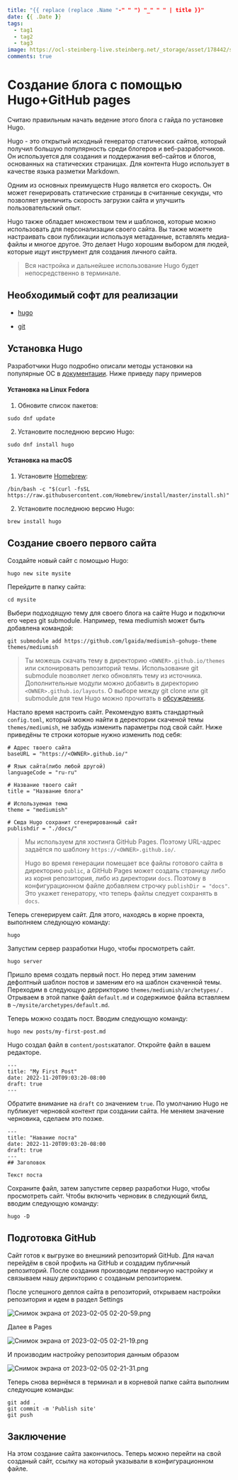 ```yaml
title: "{{ replace (replace .Name "-" " ") "_" " " | title }}"
date: {{ .Date }}
tags:
  - tag1
  - tag2
  - tag3
image: https://ocl-steinberg-live.steinberg.net/_storage/asset/178442/storage/PNG_large_2000px/178442-large.png
comments: true
```

# Создание блога с помощью Hugo+GitHub pages

Считаю правильным начать ведение этого блога с гайда по установке Hugo. 

Hugo - это открытый исходный генератор статических сайтов, который получил большую популярность среди блогеров и веб-разработчиков. Он используется для создания и поддержания веб-сайтов и блогов, основанных на статических страницах. Для контента Hugo использует в качестве языка разметки Markdown. 

Одним из основных преимуществ Hugo является его скорость. Он может генерировать статические страницы в считанные секунды, что позволяет увеличить скорость загрузки сайта и улучшить пользовательский опыт.

Hugo также обладает множеством тем и шаблонов, которые можно использовать для персонализации своего сайта. Вы также можете настраивать свои публикации используя метаданные, вставлять медиа-файлы и многое другое. Это делает Hugo хорошим выбором для людей, которые ищут инструмент для создания личного сайта.

> Вся настройка и дальнейшее использование Hugo будет непосредственно в терминале.

## Необходимый софт для реализации

- [hugo](https://gohugo.io/)

- [git](https://git-scm.com/)

## Установка Hugo

Разработчики Hugo подробно описали методы установки на популярные ОС в [документации](https://gohugo.io/getting-started/installing/). Ниже приведу пару примеров

#### Установка на Linux Fedora

1. Обновите список пакетов:

`sudo dnf update`

2. Установите последнюю версию Hugo:

`sudo dnf install hugo`

#### Установка на macOS

1. Установите [Homebrew](https://brew.sh/):

`/bin/bash -c "$(curl -fsSL https://raw.githubusercontent.com/Homebrew/install/master/install.sh)"`

2. Установите последнюю версию Hugo:

`brew install hugo`

## Создание своего первого сайта

Создайте новый сайт с помощью Hugo:

`hugo new site mysite`

Перейдите в папку сайта:

`cd mysite`

Выбери подходящую тему для своего блога на сайте Hugo и подключи его через git submodule. Например, тема mediumish может быть добавлена командой:

`git submodule add https://github.com/lgaida/mediumish-gohugo-theme themes/mediumish`

> Ты можешь скачать тему в директорию `<OWNER>.github.io/themes` или склонировать репозиторий темы. Использование git submodule позволяет легко обновлять тему из источника. Дополнительные модули можно добавить в директорию `<OWNER>.github.io/layouts`. О выборе между git clone или git submodule для тем Hugo можно прочитать в [обсуждениях](https://discourse.gohugo.io/t/adding-a-theme-as-a-submodule-or-clone/8789).

Настало время настроить сайт. Рекомендую взять стандартный `config.toml`, который можно найти в деректории скаченой темы `themes/mediumish`, не забудь изменить параметры под свой сайт. Ниже приведёны те строки которые нужно изменить под себя:

```
# Адрес твоего сайта
baseURL = "https://<OWNER>.github.io/"

# Язык сайта(либо любой другой)
languageCode = "ru-ru"

# Название твоего сайт
title = "Название блога"

# Используемая тема
theme = "mediumish"

# Сюда Hugo сохранит сгенерированный сайт
publishdir = "./docs/"
```

> Мы используем для хостинга GitHub Pages. Поэтому URL-адрес задаётся по шаблону `https://<OWNER>.github.io/`.
> 
> Hugo во время генерации помещает все файлы готового сайта в директорию `public`, а GitHub Pages может создать страницу либо из корня репозитория, либо из директории `docs`. Поэтому в конфигурационном файле добавляем строчку `publishDir = "docs"`. Это укажет генератору, что теперь файлы следует сохранять в `docs`.

Теперь сгенерируем сайт. Для этого, находясь в корне проекта, выполняем следующую команду:

`hugo`

Запустим сервер разработки Hugo, чтобы просмотреть сайт.

`hugo server`

Пришло время создать первый пост. Но перед этим заменим дефолтный шаблон постов и заменим его на шаблон скаченной темы. Переходим в следующую деррикторию `themes/mediumish/archetypes/` . Отрываем в этой папке файл `default.md` и содержимое файла вставляем в `~/mysite/archetypes/default.md`.

 Теперь можно создать пост. Вводим следующую команду:

`hugo new posts/my-first-post.md`

Hugo создал файл в `content/posts`каталог. Откройте файл в вашем редакторе.

```text
---
title: "My First Post"
date: 2022-11-20T09:03:20-08:00
draft: true
---
```

Обратите внимание на `draft` со значением `true`. По умолчанию Hugo не публикует черновой контент при создании сайта. Не меняем значение черновика, сделаем это позже.

```text
---
title: "Навание поста"
date: 2022-11-20T09:03:20-08:00
draft: true
---
## Заголовок

Текст поста
```

Сохраните файл, затем запустите сервер разработки Hugo, чтобы просмотреть сайт. 
Чтобы включить черновик в следующий билд, вводим следующую команду:

`hugo -D`

## Подготовка GitHub

Сайт готов к выгрузке во внешниий репозиторий GitHub. Для начал перейдём в свой профиль на GitHub и создадим публичный репозиторий. После создания производим первичную настройку и связываем нашу дерикторию с созданым репозиторием.

После успешного деплоя сайта в репозиторий, открываем настройки репозитория и идем в раздел Settings

![Снимок экрана от 2023-02-05 02-20-59.png](/home/an/.var/app/com.github.marktext.marktext/config/marktext/images/f766e2e9ac11ce6edff16d79b35f1b6ce1b5f839.png)

Далее в Pages

![Снимок экрана от 2023-02-05 02-21-19.png](/home/an/.var/app/com.github.marktext.marktext/config/marktext/images/2ee63798bbb8cc12af67ebe93167b2b7447ddeef.png)

И производим настройку репозитория данным образом

![Снимок экрана от 2023-02-05 02-21-31.png](/home/an/.var/app/com.github.marktext.marktext/config/marktext/images/4686bb38c265d7301e21a4201a5dccd18cdd6c16.png)

Теперь снова вернёмся в терминал и в корневой папке сайта выполним следующие команды:

```
git add .
git commit -m 'Publish site'
git push
```

## Заключение

На этом создание сайта закончилось. Теперь можно перейти на свой созданый сайт, ссылку на который указывали в конфигурационном файле. 
